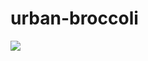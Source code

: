 # urban-broccoli

<img src="https://render.githubusercontent.com/render/math?math=\color{white}x_{1,2} = \frac{-b \pm \sqrt{b^2-4ac}}{2b}">
